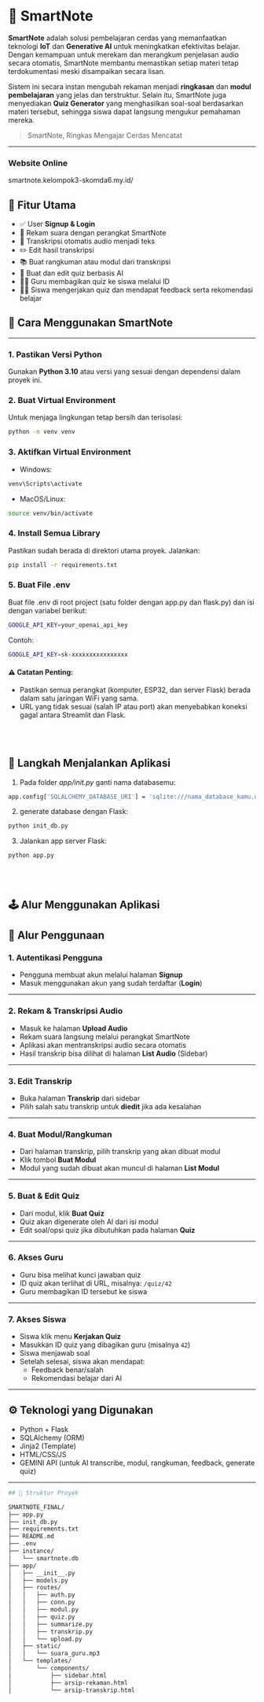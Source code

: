 # 📕 SmartNote

**SmartNote** adalah solusi pembelajaran cerdas yang memanfaatkan teknologi **IoT** dan **Generative AI** untuk meningkatkan efektivitas belajar. Dengan kemampuan untuk merekam dan merangkum penjelasan audio secara otomatis, SmartNote membantu memastikan setiap materi tetap terdokumentasi meski disampaikan secara lisan.

Sistem ini secara instan mengubah rekaman menjadi **ringkasan** dan **modul pembelajaran** yang jelas dan terstruktur. Selain itu, SmartNote juga menyediakan **Quiz Generator** yang menghasilkan soal-soal berdasarkan materi tersebut, sehingga siswa dapat langsung mengukur pemahaman mereka.

> SmartNote, Ringkas Mengajar Cerdas Mencatat

---

### Website Online 
smartnote.kelompok3-skomda6.my.id/


## 🚀 Fitur Utama

- ✅ User **Signup & Login**
- 🎤 Rekam suara dengan perangkat SmartNote
- 📝 Transkripsi otomatis audio menjadi teks
- ✏️ Edit hasil transkripsi
- 📚 Buat rangkuman atau modul dari transkripsi
- 🧠 Buat dan edit quiz berbasis AI
- 👩‍🏫 Guru membagikan quiz ke siswa melalui ID
- 👨‍🎓 Siswa mengerjakan quiz dan mendapat feedback serta rekomendasi belajar

## 🚀 Cara Menggunakan SmartNote
---


### 1. Pastikan Versi Python
Gunakan **Python 3.10** atau versi yang sesuai dengan dependensi dalam proyek ini.

### 2. Buat Virtual Environment
Untuk menjaga lingkungan tetap bersih dan terisolasi:
```bash
python -m venv venv
```
### 3. Aktifkan Virtual Environment
  - Windows:
  ```bash
  venv\Scripts\activate
  ```
  - MacOS/Linux:
  ```bash
  source venv/bin/activate
  ```
### 4. Install Semua Library
Pastikan sudah berada di direktori utama proyek. Jalankan:

```bash
pip install -r requirements.txt
```

### 5. Buat File .env
Buat file .env di root project (satu folder dengan app.py dan flask.py) dan isi dengan variabel berikut:

```bash
GOOGLE_API_KEY=your_openai_api_key
```
Contoh:

```bash
GOOGLE_API_KEY=sk-xxxxxxxxxxxxxxxx
```
#### ⚠️ Catatan Penting:
- Pastikan semua perangkat (komputer, ESP32, dan server Flask) berada dalam satu jaringan WiFi yang sama.
- URL yang tidak sesuai (salah IP atau port) akan menyebabkan koneksi gagal antara Streamlit dan Flask.

<br>
<br>

## 🧠 Langkah Menjalankan Aplikasi
1. Pada folder _app/_init_.py_ ganti nama databasemu:
```bash
app.config['SQLALCHEMY_DATABASE_URI'] = 'sqlite:///nama_database_kamu.db'
```
2. generate database dengan Flask:
```bash
python init_db.py
```
3. Jalankan app server Flask:
```bash
python app.py
```


<br>
<br>


## 🕹️ Alur Menggunakan Aplikasi
## 🧭 Alur Penggunaan

### 1. **Autentikasi Pengguna**
- Pengguna membuat akun melalui halaman **Signup**
- Masuk menggunakan akun yang sudah terdaftar (**Login**)

---

### 2. **Rekam & Transkripsi Audio**
- Masuk ke halaman **Upload Audio**
- Rekam suara langsung melalui perangkat SmartNote
- Aplikasi akan mentranskripsi audio secara otomatis
- Hasil transkrip bisa dilihat di halaman **List Audio** (Sidebar)

---

### 3. **Edit Transkrip**
- Buka halaman **Transkrip** dari sidebar
- Pilih salah satu transkrip untuk **diedit** jika ada kesalahan

---

### 4. **Buat Modul/Rangkuman**
- Dari halaman transkrip, pilih transkrip yang akan dibuat modul
- Klik tombol **Buat Modul**
- Modul yang sudah dibuat akan muncul di halaman **List Modul**

---

### 5. **Buat & Edit Quiz**
- Dari modul, klik **Buat Quiz**
- Quiz akan digenerate oleh AI dari isi modul
- Edit soal/opsi quiz jika dibutuhkan pada halaman **Quiz**

---

### 6. **Akses Guru**
- Guru bisa melihat kunci jawaban quiz
- ID quiz akan terlihat di URL, misalnya: `/quiz/42`
- Guru membagikan ID tersebut ke siswa

---

### 7. **Akses Siswa**
- Siswa klik menu **Kerjakan Quiz**
- Masukkan ID quiz yang dibagikan guru (misalnya `42`)
- Siswa menjawab soal
- Setelah selesai, siswa akan mendapat:
  - Feedback benar/salah
  - Rekomendasi belajar dari AI

---

## ⚙️ Teknologi yang Digunakan

- Python + Flask
- SQLAlchemy (ORM)
- Jinja2 (Template)
- HTML/CSS/JS
- GEMINI API (untuk AI transcribe, modul, rangkuman, feedback, generate quiz)
---

```bash
## 📂 Struktur Proyek 

SMARTNOTE_FINAL/
├── app.py
├── init_db.py
├── requirements.txt
├── README.md
├── .env
├── instance/
│   └── smartnote.db
├── app/
│   ├── __init__.py
│   ├── models.py
│   ├── routes/
│   │   ├── auth.py
│   │   ├── conn.py
│   │   ├── modul.py
│   │   ├── quiz.py
│   │   ├── summarize.py
│   │   ├── transkrip.py
│   │   └── upload.py
│   ├── static/
│   │   └── suara_guru.mp3
│   └── templates/
│       └── components/
│           ├── sidebar.html
│           ├── arsip-rekaman.html
│           └── arsip-transkrip.html
```


